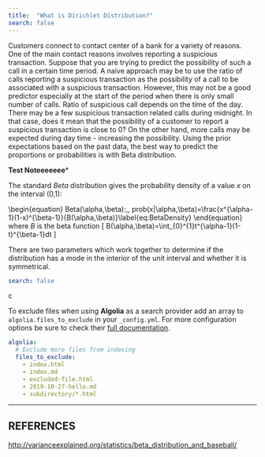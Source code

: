 ```yaml
---
title:  "What is Dirichlet Distribution?"
search: false
---
```


Customers connect to contact center of a bank for a variety of reasons. 
One of the main contact reasons involves reporting a suspicious transaction. 
Suppose that you are trying to predict the possibility of such a call in a 
certain time period. A naive approach may be to use the ratio of calls reporting 
a suspicious transaction as the possibility of a call to be associated with 
a suspicious transaction. However, this may not be a good predictor especially 
at the start of the period when there is only small number of calls. Ratio of 
suspicious call depends on the time of the day. There may be a few suspicious 
transaction related calls during midnight. In that case, does it mean that 
the possibility of a customer to report a suspicious transaction is close to 0?
On the other hand, more calls may be expected during day time - increasing the 
possibility. Using the prior expectations based on the past data, the best way 
to predict the proportions or probabilities is with Beta distribution. 

**Test Noteeeeeee***
 
 
 The standard $Beta$ distribution gives the probability density of
a value $x$ on the interval (0,1):
 
\begin{equation}
Beta(\alpha,\beta):\,\, prob(x|\alpha,\beta)=\frac{x^{\alpha-1}(1-x)^{\beta-1}}{B(\alpha,\beta)}\label{eq:BetaDensity}
\end{equation}
where $B$ is the beta function
\[
B(\alpha,\beta)=\int_{0}^{1}t^{\alpha-1}(1-t)^{\beta-1}dt
\]


 There are two parameters which work together to determine
if the distribution has a mode in the interior of the unit interval
and whether it is symmetrical.







```yaml
search: false
```

c

To exclude files when using **Algolia** as a search provider add an array to `algolia.files_to_exclude` in your `_config.yml`. For more configuration options be sure to check their [full documentation](https://community.algolia.com/jekyll-algolia/options.html).

```yaml
algolia:
  # Exclude more files from indexing
  files_to_exclude:
    - index.html
    - index.md
    - excluded-file.html
    - 2019-10-27-hello.md
    - subdirectory/*.html
```
---
REFERENCES
---

http://varianceexplained.org/statistics/beta_distribution_and_baseball/